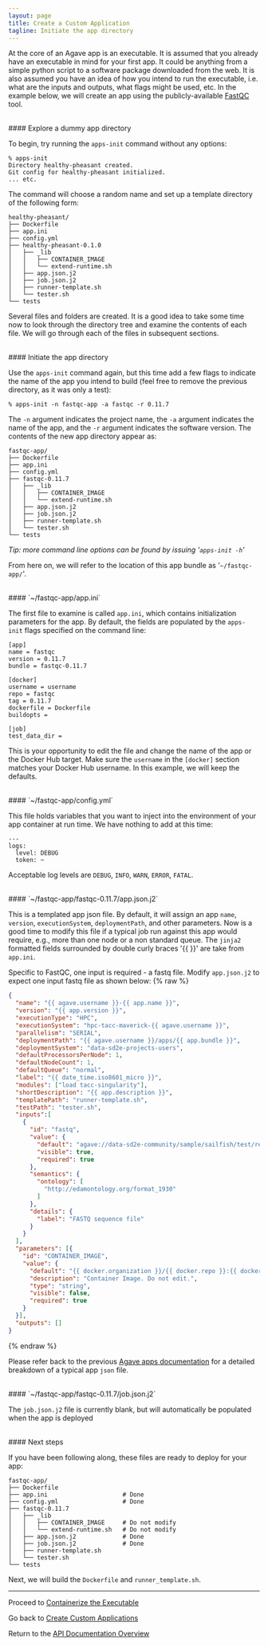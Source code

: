 ```yaml
---
layout: page
title: Create a Custom Application
tagline: Initiate the app directory
---
```


At the core of an Agave app is an executable. It is assumed that you already
have an executable in mind for your first app. It could be anything from a
simple python script to a software package downloaded from the web. It is also
assumed you have an idea of how you intend to run the executable, i.e. what are
the inputs and outputs, what flags might be used, etc. In the example below,
we will create an app using the publicly-available
[FastQC](https://www.bioinformatics.babraham.ac.uk/projects/fastqc/) tool.


<br>
#### Explore a dummy app directory

To begin, try running the `apps-init` command without any options:
```
% apps-init
Directory healthy-pheasant created.
Git config for healthy-pheasant initialized.
... etc.
```

The command will choose a random name and set up a template directory of the
following form:
```
healthy-pheasant/
├── Dockerfile
├── app.ini
├── config.yml
├── healthy-pheasant-0.1.0
│   ├── _lib
│   │   ├── CONTAINER_IMAGE
│   │   └── extend-runtime.sh
│   ├── app.json.j2
│   ├── job.json.j2
│   ├── runner-template.sh
│   └── tester.sh
└── tests
```

Several files and folders are created. It is a good idea to take some time now
to look through the directory tree and examine the contents of each file. We
will go through each of the files in subsequent sections.


<br>
#### Initiate the app directory

Use the `apps-init` command again, but this time add a few flags to indicate the
name of the app you intend to build (feel free to remove the previous directory,
as it was only a test):
```
% apps-init -n fastqc-app -a fastqc -r 0.11.7
```

The `-n` argument indicates the project name, the `-a` argument indicates the
name of the app, and the `-r` argument indicates the software version. The
contents of the new app directory appear as:
```
fastqc-app/
├── Dockerfile
├── app.ini
├── config.yml
├── fastqc-0.11.7
│   ├── _lib
│   │   ├── CONTAINER_IMAGE
│   │   └── extend-runtime.sh
│   ├── app.json.j2
│   ├── job.json.j2
│   ├── runner-template.sh
│   └── tester.sh
└── tests
```

*Tip: more command line options can be found by issuing '`apps-init -h`'*

From here on, we will refer to the location of this app bundle as
'`~/fastqc-app/`'.

<br>
#### `~/fastqc-app/app.ini`

The first file to examine is called `app.ini`, which contains initialization
parameters for the app. By default, the fields are populated by the `apps-init`
flags specified on the command line:
```
[app]
name = fastqc
version = 0.11.7
bundle = fastqc-0.11.7

[docker]
username = username
repo = fastqc
tag = 0.11.7
dockerfile = Dockerfile
buildopts =

[job]
test_data_dir =
```

This is your opportunity to edit the file and change the name of the app or the
Docker Hub target. Make sure the `username` in the `[docker]` section matches
your Docker Hub username. In this example, we will keep the defaults.

<br>
#### `~/fastqc-app/config.yml`

This file holds variables that you want to inject into the environment of your app
container at run time. We have nothing to add at this time:
```
---
logs:
  level: DEBUG
  token: ~
```

Acceptable log levels are `DEBUG`, `INFO`, `WARN`, `ERROR`, `FATAL`.

<br>
#### `~/fastqc-app/fastqc-0.11.7/app.json.j2`

This is a templated app json file. By default, it will assign an app `name`,
`version`, `executionSystem`, `deploymentPath`, and other parameters. Now is a
good time to modify this file if a typical job run against this app would
require, e.g., more than one node or a non standard queue. The `jinja2` formatted
fields surrounded by double curly braces '\{\{ \}\}' are take from `app.ini`.

Specific to FastQC, one input is required - a fastq file. Modify `app.json.j2`
to expect one input fastq file as shown below:
{% raw %}
```json
{
  "name": "{{ agave.username }}-{{ app.name }}",
  "version": "{{ app.version }}",
  "executionType": "HPC",
  "executionSystem": "hpc-tacc-maverick-{{ agave.username }}",
  "parallelism": "SERIAL",
  "deploymentPath": "{{ agave.username }}/apps/{{ app.bundle }}",
  "deploymentSystem": "data-sd2e-projects-users",
  "defaultProcessorsPerNode": 1,
  "defaultNodeCount": 1,
  "defaultQueue": "normal",
  "label": "{{ date_time.iso8601_micro }}",
  "modules": ["load tacc-singularity"],
  "shortDescription": "{{ app.description }}",
  "templatePath": "runner-template.sh",
  "testPath": "tester.sh",
  "inputs":[
    {
      "id": "fastq",
      "value": {
        "default": "agave://data-sd2e-community/sample/sailfish/test/read1.fastq",
        "visible": true,
        "required": true
      },
      "semantics": {
        "ontology": [
          "http://edamontology.org/format_1930"
        ]
      },
      "details": {
        "label": "FASTQ sequence file"
      }
    }
  ],
  "parameters": [{
    "id": "CONTAINER_IMAGE",
    "value": {
      "default": "{{ docker.organization }}/{{ docker.repo }}:{{ docker.tag }}",
      "description": "Container Image. Do not edit.",
      "type": "string",
      "visible": false,
      "required": true
    }
  }],
  "outputs": []
}
```
{% endraw %}

Please refer back to the previous [Agave apps documentation](02.find_application.md)
for a detailed breakdown of a typical app `json` file.

<br>
#### `~/fastqc-app/fastqc-0.11.7/job.json.j2`

The `job.json.j2` file is currently blank, but will automatically be populated
when the app is deployed


<br>
#### Next steps

If you have been following along, these files are ready to deploy for your app:
```
fastqc-app/
├── Dockerfile
├── app.ini                     # Done
├── config.yml                  # Done
├── fastqc-0.11.7
│   ├── _lib
│   │   ├── CONTAINER_IMAGE     # Do not modify
│   │   └── extend-runtime.sh   # Do not modify
│   ├── app.json.j2             # Done
│   ├── job.json.j2             # Done
│   ├── runner-template.sh
│   └── tester.sh
└── tests
```

Next, we will build the `Dockerfile` and `runner_template.sh`.


---
Proceed to [Containerize the Executable](03.create_app_03.md)

Go back to [Create Custom Applications](03.create_app.md)

Return to the [API Documentation Overview](../index.md)
